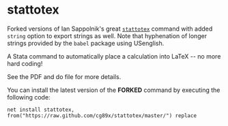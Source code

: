 # stattotex

Forked versions of Ian Sappolnik's great [`stattotex`](https://github.com/isapollnik/stattotex)  command with added `string` option to export strings as well. Note that hyphenation of longer strings provided by the `babel` package using USenglish.

A Stata command to automatically place a calculation into LaTeX -- no more hard coding!

See the PDF and do file for more details.

You can install the latest version of the **FORKED** command by executing the following code:

`net install stattotex, from("https://raw.github.com/cg89x/stattotex/master/") replace`
